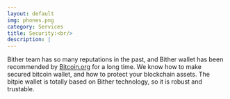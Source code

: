 ```yaml
---
layout: default
img: phones.png
category: Services
title: Security:<br/>
description: |
---
```

Bither team has so many reputations in the past, and Bither wallet has been recommended by <a href="https://bitcoin.org">Bitcoin.org</a> for a long time. We know how to make secured bitcoin wallet, and how to protect your blockchain assets. The bitpie wallet is totally based on Bither technology, so it is robust and trustable.